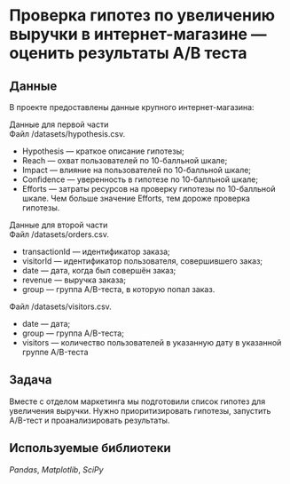 # Проверка гипотез по увеличению выручки в интернет-магазине — оценить результаты A/B теста

## Данные

В проекте предоставлены данные крупного интернет-магазина:  

Данные для первой части  
Файл /datasets/hypothesis.csv.     
- Hypothesis — краткое описание гипотезы;  
- Reach — охват пользователей по 10-балльной шкале;  
- Impact — влияние на пользователей по 10-балльной шкале;    
- Confidence — уверенность в гипотезе по 10-балльной шкале;  
- Efforts — затраты ресурсов на проверку гипотезы по 10-балльной шкале. Чем больше значение Efforts, тем дороже проверка гипотезы.  

Данные для второй части  
Файл /datasets/orders.csv.  
- transactionId — идентификатор заказа;  
- visitorId — идентификатор пользователя, совершившего заказ;  
- date — дата, когда был совершён заказ;  
- revenue — выручка заказа;  
- group — группа A/B-теста, в которую попал заказ.  

Файл /datasets/visitors.csv.
- date — дата;  
- group — группа A/B-теста;  
- visitors — количество пользователей в указанную дату в указанной группе A/B-теста  

## Задача

Вместе с отделом маркетинга мы подготовили список гипотез для увеличения выручки.
Нужно приоритизировать гипотезы, запустить A/B-тест и проанализировать результаты. 

## Используемые библиотеки
*Pandas*, *Matplotlib*, *SciPy*
